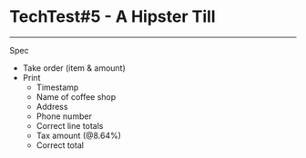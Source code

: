 # TechTest#5 - A Hipster Till
---

Spec
* Take order (item & amount)
* Print
  * Timestamp
  * Name of coffee shop
  * Address
  * Phone number
  * Correct line totals
  * Tax amount (@8.64%)
  * Correct total
